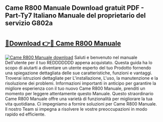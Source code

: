 ## Came R800 Manuale Download gratuit PDF - Part-Ty7 Italiano Manuale del proprietario del servizio G802a

# <h2><a href="http://dfazem.blite.top/?on=Came+R800+Manuale">🔗Download 👉🔴 Came R800 Manuale</a></h2>

[![Came R800 Manuale download](https://i.imgur.com/lujVjoI.png)](http://dfazem.blite.top/?on=Came+R800+Manuale)
Saluti e benvenuto nel manuale Dell'utente per il tuo REDDDDDDD appena acquistato. Questa guida ha lo scopo di aiutarti a diventare un utente esperto del tuo Prodotto fornendo una spiegazione dettagliata delle sue caratteristiche, funzioni e vantaggi. Troverai istruzioni dettagliate per L'installazione, L'uso, la manutenzione e la risoluzione dei problemi. Informazioni importanti in anticipo per garantire la migliore esperienza con il tuo nuovo Came R800 Manuale, prenditi un momento per leggere attentamente questo Manuale. Questo straordinario Came R800 Manuale offre una varietà di funzionalità per migliorare la tua vita quotidiana. Ci impegniamo a fornire soluzioni per Came R800 Manuale. Il nostro Team si impegna a risolvere le vostre preoccupazioni in modo rapido ed efficiente.
